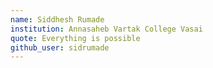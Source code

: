 ```yaml
---
name: Siddhesh Rumade
institution: Annasaheb Vartak College Vasai
quote: Everything is possible
github_user: sidrumade
---
```


